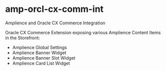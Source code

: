 # amp-orcl-cx-comm-int
Amplience and Oracle CX Commerce Integration

Oracle CX Commerce Extension exposing various Amplience Content Items in the Storefront:
- Amplience Global Settings
- Amplience Banner Widget
- Amplience Banner Slot Widget
- Amplience Card List Widget
